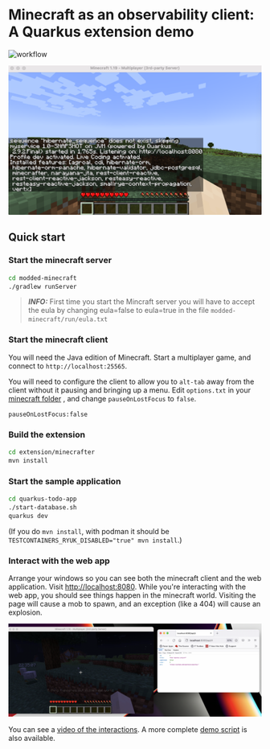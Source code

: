 # Minecraft as an observability client: A Quarkus extension demo

![workflow](https://github.com/holly-cummins/quarkus-minecraft-observability-extension/actions/workflows/actions.yml/badge.svg)

![a minecraft screen with quarkus logging in it](images/startuplogging.png)

## Quick start

### Start the minecraft server

```bash
cd modded-minecraft
./gradlew runServer
```

> **_INFO:_** First time you start the Mincraft server you will have to accept the eula by changing eula=false to eula=true in the file `modded-minecraft/run/eula.txt`

### Start the minecraft client

You will need the Java edition of Minecraft. Start a multiplayer game, and connect to `http://localhost:25565`.

You will need to configure the client to allow you to `alt-tab` away from the client without it pausing and bringing up
a menu. Edit `options.txt` in
your [minecraft folder](https://gaming.stackexchange.com/questions/15664/can-i-alt-tab-out-of-minecraft-without-the-game-auto-pausing)
, and change `pauseOnLostFocus` to `false`.

```
pauseOnLostFocus:false
```

### Build the extension

```bash
cd extension/minecrafter
mvn install
```

### Start the sample application

```bash
cd quarkus-todo-app
./start-database.sh
quarkus dev
```

(If you do `mvn install`, with podman it should be `TESTCONTAINERS_RYUK_DISABLED="true" mvn install`.)

### Interact with the web app

Arrange your windows so you can see both the minecraft client and the web application.
Visit [http://localhost:8080](http://localhost:8080). While you're interacting with the web app, you should see things
happen in the minecraft world. Visiting the page will cause a mob to spawn, and an exception (like a 404) will cause an
explosion.

![a minecraft screen with a timestamped chicken](images/normal-hit.png)

You can see a [video of the interactions](images/interactions.mov).
A more complete [demo script](demo-script.md) is also available.
